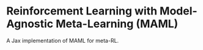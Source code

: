 # Reinforcement Learning with Model-Agnostic Meta-Learning (MAML)

A Jax implementation of MAML for meta-RL.
